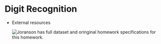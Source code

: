 # Digit Recognition

* External resources

    ![Joranson](https://github.com/Joranson/cs189-hw1-digit-recognition-and-spam-filtering)
    has full dataset and oringinal homework specifications for this homework.
